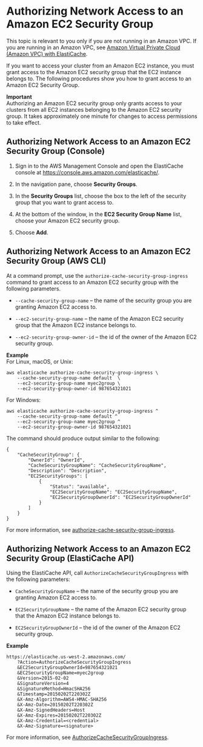 # Authorizing Network Access to an Amazon EC2 Security Group<a name="SecurityGroups.AuthorizingEC2"></a>

This topic is relevant to you only if you are not running in an Amazon VPC\. If you are running in an Amazon VPC, see [Amazon Virtual Private Cloud \(Amazon VPC\) with ElastiCache](AmazonVPC.md)\.

If you want to access your cluster from an Amazon EC2 instance, you must grant access to the Amazon EC2 security group that the EC2 instance belongs to\. The following procedures show you how to grant access to an Amazon EC2 Security Group\. 

**Important**  
Authorizing an Amazon EC2 security group only grants access to your clusters from all EC2 instances belonging to the Amazon EC2 security group\. 
It takes approximately one minute for changes to access permissions to take effect\. 

## Authorizing Network Access to an Amazon EC2 Security Group \(Console\)<a name="SecurityGroups.AuthorizingEC2.CON"></a>

1. Sign in to the AWS Management Console and open the ElastiCache console at [ https://console\.aws\.amazon\.com/elasticache/](https://console.aws.amazon.com/elasticache/)\.

1. In the navigation pane, choose **Security Groups**\.

1. In the **Security Groups** list, choose the box to the left of the security group that you want to grant access to\. 

1. At the bottom of the window, in the **EC2 Security Group Name** list, choose your Amazon EC2 security group\.

1. Choose **Add**\. 

## Authorizing Network Access to an Amazon EC2 Security Group \(AWS CLI\)<a name="SecurityGroups.AuthorizingEC2.CLI"></a>

At a command prompt, use the `authorize-cache-security-group-ingress` command to grant access to an Amazon EC2 security group with the following parameters\.

+ `--cache-security-group-name` – the name of the security group you are granting Amazon EC2 access to\.

+ `--ec2-security-group-name` – the name of the Amazon EC2 security group that the Amazon EC2 instance belongs to\.

+ `--ec2-security-group-owner-id` – the id of the owner of the Amazon EC2 security group\.

**Example**  
For Linux, macOS, or Unix:  

```
aws elasticache authorize-cache-security-group-ingress \
    --cache-security-group-name default  \
    --ec2-security-group-name myec2group \
    --ec2-security-group-owner-id 987654321021
```
For Windows:  

```
aws elasticache authorize-cache-security-group-ingress ^
    --cache-security-group-name default ^
    --ec2-security-group-name myec2group ^
    --ec2-security-group-owner-id 987654321021
```
The command should produce output similar to the following:  

```
{
    "CacheSecurityGroup": {
        "OwnerId": "OwnerId", 
        "CacheSecurityGroupName": "CacheSecurityGroupName", 
        "Description": "Description", 
        "EC2SecurityGroups": [
            {
                "Status": "available", 
                "EC2SecurityGroupName": "EC2SecurityGroupName", 
                "EC2SecurityGroupOwnerId": "EC2SecurityGroupOwnerId"
            }
        ]
    }
}
```

For more information, see [authorize\-cache\-security\-group\-ingress](http://docs.aws.amazon.com/cli/latest/reference/elasticache/authorize-cache-security-group-ingress.html)\.

## Authorizing Network Access to an Amazon EC2 Security Group \(ElastiCache API\)<a name="SecurityGroups.AuthorizingEC2.API"></a>

Using the ElastiCache API, call `AuthorizeCacheSecurityGroupIngress` with the following parameters:

+ `CacheSecurityGroupName` – the name of the security group you are granting Amazon EC2 access to\.

+ `EC2SecurityGroupName` – the name of the Amazon EC2 security group that the Amazon EC2 instance belongs to\.

+ `EC2SecurityGroupOwnerId` – the id of the owner of the Amazon EC2 security group\.

**Example**  

```
https://elasticache.us-west-2.amazonaws.com/
    ?Action=AuthorizeCacheSecurityGroupIngress
    &EC2SecurityGroupOwnerId=987654321021
    &EC2SecurityGroupName=myec2group
    &Version=2015-02-02
    &SignatureVersion=4
    &SignatureMethod=HmacSHA256
    &Timestamp=20150202T220302Z
    &X-Amz-Algorithm=AWS4-HMAC-SHA256
    &X-Amz-Date=20150202T220302Z
    &X-Amz-SignedHeaders=Host
    &X-Amz-Expires=20150202T220302Z
    &X-Amz-Credential=<credential>
    &X-Amz-Signature=<signature>
```

For more information, see [AuthorizeCacheSecurityGroupIngress](http://docs.aws.amazon.com/AmazonElastiCache/latest/APIReference/API_AuthorizeCacheSecurityGroupIngress.html)\.